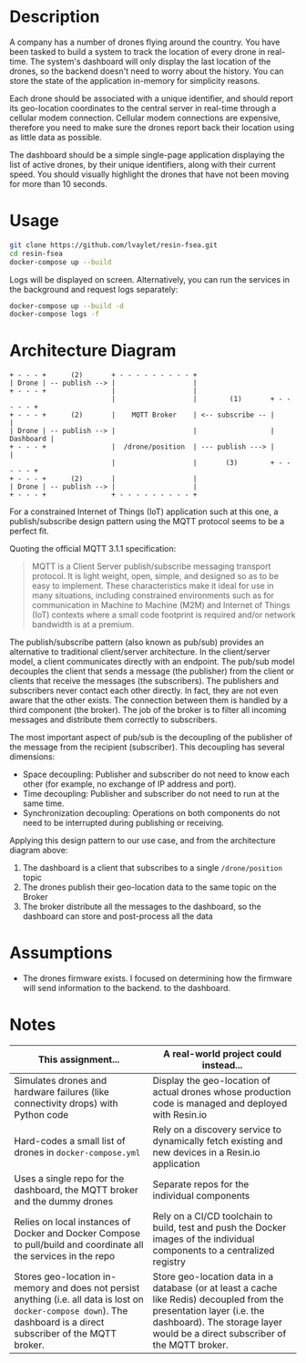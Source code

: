 # Description

A company has a number of drones flying around the country. You have been tasked to build a system to track the location of every drone in real-time. The system's dashboard will only display the last location of the drones, so the backend doesn't need to worry about the history. You can store the state of the application in-memory for simplicity reasons.

Each drone should be associated with a unique identifier, and should report its geo-location coordinates to the central server in real-time through a cellular modem connection. Cellular modem connections are expensive, therefore you need to make sure the drones report back their location using as little data as possible.

The dashboard should be a simple single-page application displaying the list of active drones, by their unique identifiers, along with their current speed. You should visually highlight the drones that have not been moving for more than 10 seconds.

# Usage

```bash
git clone https://github.com/lvaylet/resin-fsea.git
cd resin-fsea
docker-compose up --build
```

Logs will be displayed on screen. Alternatively, you can run the services in the background and request logs separately:

```bash
docker-compose up --build -d
docker-compose logs -f
```

# Architecture Diagram

```
+ - - - +      (2)       + - - - - - - - - - +
| Drone | -- publish --> |                   |
+ - - - +                |                   |
                         |                   |        (1)       + - - - - - +
+ - - - +      (2)       |    MQTT Broker    | <-- subscribe -- |           |
| Drone | -- publish --> |                   |                  | Dashboard |
+ - - - +                |  /drone/position  | --- publish ---> |           |
                         |                   |       (3)        + - - - - - +
+ - - - +      (2)       |                   |
| Drone | -- publish --> |                   |
+ - - - +                + - - - - - - - - - +
```

For a constrained Internet of Things (IoT) application such at this one, a publish/subscribe design pattern using the MQTT protocol seems to be a perfect fit.

Quoting the official MQTT 3.1.1 specification:

> MQTT is a Client Server publish/subscribe messaging transport protocol. It is light weight, open, simple, and designed so as to be easy to implement. These characteristics make it ideal for use in many situations, including constrained environments such as for communication in Machine to Machine (M2M) and Internet of Things (IoT) contexts where a small code footprint is required and/or network bandwidth is at a premium.

The publish/subscribe pattern (also known as pub/sub) provides an alternative to traditional client/server architecture. In the client/server model, a client communicates directly with an endpoint. The pub/sub model decouples the client that sends a message (the publisher) from the client or clients that receive the messages (the subscribers). The publishers and subscribers never contact each other directly. In fact, they are not even aware that the other exists. The connection between them is handled by a third component (the broker). The job of the broker is to filter all incoming messages and distribute them correctly to subscribers.

The most important aspect of pub/sub is the decoupling of the publisher of the message from the recipient (subscriber). This decoupling has several dimensions:
- Space decoupling: Publisher and subscriber do not need to know each other (for example, no exchange of IP address and port).
- Time decoupling: Publisher and subscriber do not need to run at the same time.
- Synchronization decoupling: Operations on both components do not need to be interrupted during publishing or receiving.

Applying this design pattern to our use case, and from the architecture diagram above:
1. The dashboard is a client that subscribes to a single `/drone/position` topic
2. The drones publish their geo-location data to the same topic on the Broker
3. The broker distribute all the messages to the dashboard, so the dashboard can store and post-process all the data

# Assumptions

- The drones firmware exists. I focused on determining how the firmware will send information to the backend. to the dashboard.

# Notes

This assignment... | A real-world project could instead...
--- | ---
Simulates drones and hardware failures (like connectivity drops) with Python code | Display the geo-location of actual drones whose production code is managed and deployed with Resin.io
Hard-codes a small list of drones in `docker-compose.yml` | Rely on a discovery service to dynamically fetch existing and new devices in a Resin.io application
Uses a single repo for the dashboard, the MQTT broker and the dummy drones | Separate repos for the individual components
Relies on local instances of Docker and Docker Compose to pull/build and coordinate all the services in the repo | Rely on a CI/CD toolchain to build, test and push the Docker images of the individual components to a centralized registry
Stores geo-location in-memory and does not persist anything (i.e. all data is lost on `docker-compose down`). The dashboard is a direct subscriber of the MQTT broker. | Store geo-location data in a database (or at least a cache like Redis) decoupled from the presentation layer (i.e. the dashboard). The storage layer would be a direct subscriber of the MQTT broker.
